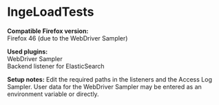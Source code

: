 # IngeLoadTests
**Compatible Firefox version:**  
Firefox 46 (due to the WebDriver Sampler)

**Used plugins:**  
WebDriver Sampler  
Backend listener for ElasticSearch  
  
**Setup notes:**
Edit the required paths in the listeners and the Access Log Sampler. User data for the WebDriver Sampler may be entered as an environment variable or directly.

